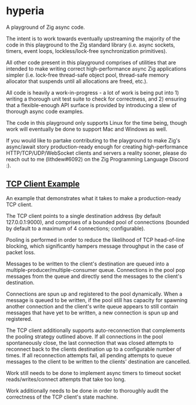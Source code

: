 # hyperia

A playground of Zig async code.

The intent is to work towards eventually upstreaming the majority of the code in this playground to the Zig standard library (i.e. async sockets, timers, event loops, lockless/lock-free synchronization primitives).

All other code present in this playground comprises of utilities that are intended to make writing correct high-performance async Zig applications simpler (i.e. lock-free thread-safe object pool, thread-safe memory allocator that suspends until all allocations are freed, etc.).

All code is heavily a work-in-progress - a lot of work is being put into 1) writing a thorough unit test suite to check for correctness, and 2) ensuring that a flexible-enough API surface is provided by introducing a slew of thorough async code examples.

The code in this playground only supports Linux for the time being, though work will eventually be done to support Mac and Windows as well.

If you would like to partake contributing to the playground to make Zig's async/await story production-ready enough for creating high-performance HTTP/TCP/UDP/WebSocket clients and servers a reality sooner, please do reach out to me (lithdew#6092) on the Zig Programming Language Discord :).

## [TCP Client Example](example_tcp_client.zig)

An example that demonstrates what it takes to make a production-ready TCP client.

The TCP client points to a single destination address (by default 127.0.0.1:9000), and comprises of a bounded pool of connections (bounded by default to a maximum of 4 connections; configurable).

Pooling is performed in order to reduce the likelihood of TCP head-of-line blocking, which significantly hampers message throughput in the case of packet loss.

Messages to be written to the client's destination are queued into a multiple-producer/multiple-consumer queue. Connections in the pool pop messages from the queue and directly send the messages to the client's destination.

Connections are spun up and registered to the pool dynamically. When a message is queued to be written, if the pool still has capacity for spawning another connection and the client's write queue appears to still contain messages that have yet to be written, a new connection is spun up and registered.

The TCP client additionally supports auto-reconnection that complements the pooling strategy outlined above. If all connections in the pool spontaneously close, the last connection that was closed attempts to reconnect back to the clients destination up to a configurable number of times. If all reconnection attempts fail, all pending attempts to queue messages to the client to be written to the clients' destination are cancelled.

Work still needs to be done to implement async timers to timeout socket reads/writes/connect attempts that take too long.

Work additionally needs to be done in order to thoroughly audit the correctness of the TCP client's state machine.